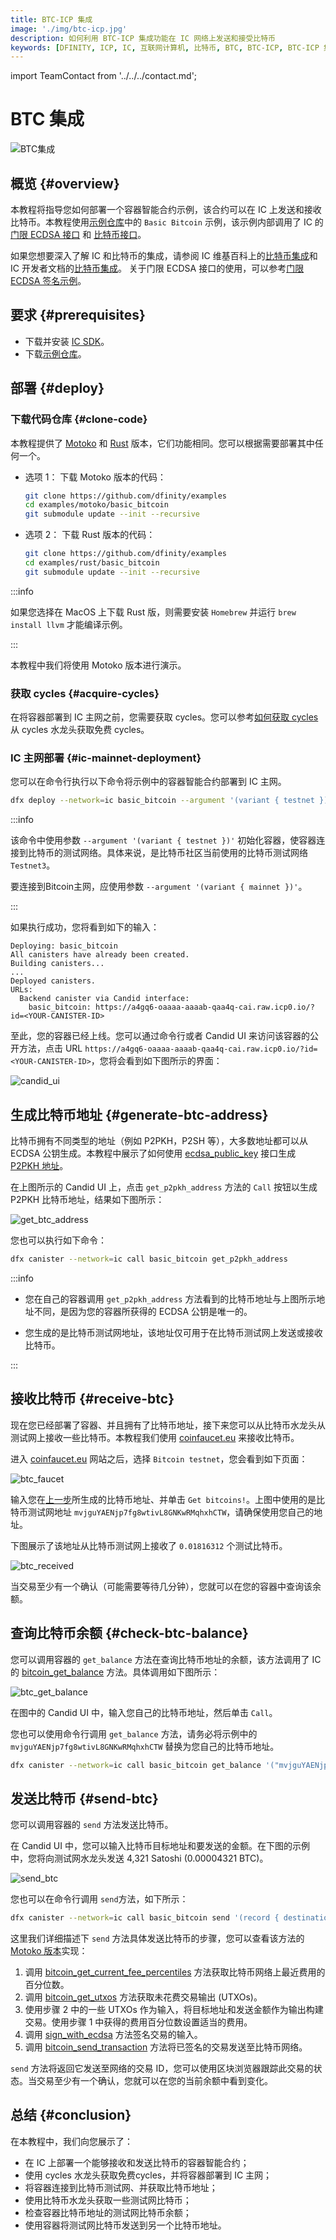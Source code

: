 ```yaml
---
title: BTC-ICP 集成
image: './img/btc-icp.jpg'
description: 如何利用 BTC-ICP 集成功能在 IC 网络上发送和接受比特币
keywords: [DFINITY, ICP, IC, 互联网计算机, 比特币, BTC, BTC-ICP, BTC-ICP 集成, developer]
---
```


import TeamContact from '../../../contact.md';

# BTC 集成

![BTC集成](./img/btc-icp.jpg)

## 概览 {#overview}

本教程将指导您如何部署一个容器智能合约示例，该合约可以在 IC 上发送和接收比特币。本教程使用[示例仓库](https://github.com/dfinity/examples)中的 `Basic Bitcoin` 示例，该示例内部调用了 IC 的 [门限 ECDSA 接口](https://internetcomputer.org/docs/current/references/ic-interface-spec/#ic-ecdsa_public_key) 和 [比特币接口](https://internetcomputer.org/docs/current/references/ic-interface-spec/#ic-bitcoin-api)。

如果您想要深入了解 IC 和比特币的集成，请参阅 IC 维基百科上的[比特币集成](https://wiki.internetcomputer.org/wiki/Bitcoin_Integration)和 IC 开发者文档的[比特币集成](https://internetcomputer.org/docs/current/developer-docs/integrations/bitcoin/)。 关于门限 ECDSA 接口的使用，可以参考[门限 ECDSA 签名示例](http://localhost:3000/docs/getting-started/code-examples/threshold-ecdsa/)。

## 要求 {#prerequisites}

- 下载并安装 [IC SDK](https://ic123.xyz/docs/getting-started/install-dfx/)。  
- 下载[示例仓库](https://github.com/dfinity/examples)。 

## 部署 {#deploy}

### 下载代码仓库 {#clone-code}

本教程提供了 [Motoko](https://github.com/dfinity/examples/tree/master/motoko/basic_bitcoin) 和 [Rust](https://github.com/dfinity/examples/tree/master/rust/basic_bitcoin) 版本，它们功能相同。您可以根据需要部署其中任何一个。

- 选项 1： 下载 Motoko 版本的代码：

   ```bash
   git clone https://github.com/dfinity/examples
   cd examples/motoko/basic_bitcoin
   git submodule update --init --recursive
   ```

- 选项 2： 下载 Rust 版本的代码：

   ```bash
   git clone https://github.com/dfinity/examples
   cd examples/rust/basic_bitcoin
   git submodule update --init --recursive
   ```

:::info

如果您选择在 MacOS 上下载 Rust 版，则需要安装 `Homebrew` 并运行 `brew install llvm` 才能编译示例。

:::

本教程中我们将使用 Motoko 版本进行演示。

### 获取 cycles {#acquire-cycles}

在将容器部署到 IC 主网之前，您需要获取 cycles。您可以参考[如何获取 cycles](https://ic123.xyz/docs/getting-started/get-cycles/) 从 cycles 水龙头获取免费 cycles。

### IC 主网部署 {#ic-mainnet-deployment}

您可以在命令行执行以下命令将示例中的容器智能合约部署到 IC 主网。

```bash
dfx deploy --network=ic basic_bitcoin --argument '(variant { testnet })'
```

:::info

该命令中使用参数 `--argument '(variant { testnet })'` 初始化容器，使容器连接到比特币的测试网络。具体来说，是比特币社区当前使用的比特币测试网络 `Testnet3`。

要连接到Bitcoin主网，应使用参数 `--argument '(variant { mainnet })'`。

:::

如果执行成功，您将看到如下的输入：

```
Deploying: basic_bitcoin
All canisters have already been created.
Building canisters...
...
Deployed canisters.
URLs:
  Backend canister via Candid interface:
    basic_bitcoin: https://a4gq6-oaaaa-aaaab-qaa4q-cai.raw.icp0.io/?id=<YOUR-CANISTER-ID>
```

至此，您的容器已经上线。您可以通过命令行或者 Candid UI 来访问该容器的公开方法，点击 URL `https://a4gq6-oaaaa-aaaab-qaa4q-cai.raw.icp0.io/?id=<YOUR-CANISTER-ID>`，您将会看到如下图所示的界面：

![candid_ui](./img/candid-ui.png)

## 生成比特币地址 {#generate-btc-address}

比特币拥有不同类型的地址（例如 P2PKH，P2SH 等），大多数地址都可以从 ECDSA 公钥生成。本教程中展示了如何使用 [ecdsa_public_key](https://internetcomputer.org/docs/current/references/ic-interface-spec/#ic-ecdsa_public_key) 接口生成 [P2PKH 地址](https://en.bitcoin.it/wiki/Transaction#Pay-to-PubkeyHash)。

在上图所示的 Candid UI 上，点击 `get_p2pkh_address` 方法的 `Call` 按钮以生成 P2PKH 比特币地址，结果如下图所示：

![get_btc_address](./img/get-btc-address.png)

您也可以执行如下命令：

```bash
dfx canister --network=ic call basic_bitcoin get_p2pkh_address
```

:::info

- 您在自己的容器调用 `get_p2pkh_address` 方法看到的比特币地址与上图所示地址不同，是因为您的容器所获得的 ECDSA 公钥是唯一的。

- 您生成的是比特币测试网地址，该地址仅可用于在比特币测试网上发送或接收比特币。

:::

## 接收比特币 {#receive-btc}

现在您已经部署了容器、并且拥有了比特币地址，接下来您可以从比特币水龙头从测试网上接收一些比特币。本教程我们使用 [coinfaucet.eu](https://coinfaucet.eu/) 来接收比特币。

进入 [coinfaucet.eu](https://coinfaucet.eu/) 网站之后，选择 `Bitcoin testnet`，您会看到如下页面：

![btc_faucet](./img/btc-faucet.png)

输入您在[上一步](#generate-btc-address)所生成的比特币地址、并单击 `Get bitcoins!`。上图中使用的是比特币测试网地址 `mvjguYAENjp7fg8wtivL8GNKwRMqhxhCTW`，请确保使用您自己的地址。

下图展示了该地址从比特币测试网上接收了 `0.01816312` 个测试比特币。

![btc_received](./img/btc-received.png)

当交易至少有一个确认（可能需要等待几分钟），您就可以在您的容器中查询该余额。

## 查询比特币余额 {#check-btc-balance}

您可以调用容器的 `get_balance` 方法在查询比特币地址的余额，该方法调用了 IC 的 [bitcoin_get_balance](https://internetcomputer.org/docs/current/references/ic-interface-spec/#ic-bitcoin_get_balance) 方法。具体调用如下图所示：

![btc_get_balance](./img/get-btc-balance.png)

在图中的 Candid UI 中，输入您自己的比特币地址，然后单击 `Call`。

您也可以使用命令行调用 `get_balance` 方法，请务必将示例中的 `mvjguYAENjp7fg8wtivL8GNKwRMqhxhCTW` 替换为您自己的比特币地址。

```bash
dfx canister --network=ic call basic_bitcoin get_balance '("mvjguYAENjp7fg8wtivL8GNKwRMqhxhCTW")'
```

## 发送比特币 {#send-btc}

您可以调用容器的 `send` 方法发送比特币。

在 Candid UI 中，您可以输入比特币目标地址和要发送的金额。在下图的示例中，您将向测试网水龙头发送 4,321 Satoshi (0.00004321 BTC)。

![send_btc](./img/send-btc.png)

您也可以在命令行调用 `send`方法，如下所示：

```bash
dfx canister --network=ic call basic_bitcoin send '(record { destination_address = "mv4rnyY3Su5gjcDNzbMLKBQkBicCtHUtFB"; amount_in_satoshi = 4321; })'
```

这里我们详细描述下 `send` 方法具体发送比特币的步骤，您可以查看该方法的 [Motoko 版本](https://github.com/dfinity/examples/blob/master/motoko/basic_bitcoin/src/basic_bitcoin/src/BitcoinWallet.mo#L60)实现：

1. 调用 [bitcoin_get_current_fee_percentiles](https://internetcomputer.org/docs/current/references/ic-interface-spec/#ic-bitcoin_get_current_fee_percentiles) 方法获取比特币网络上最近费用的百分位数。
2. 调用 [bitcoin_get_utxos](https://internetcomputer.org/docs/current/references/ic-interface-spec/#ic-bitcoin_get_utxos) 方法获取未花费交易输出 (UTXOs)。
3. 使用步骤 2 中的一些 UTXOs 作为输入，将目标地址和发送金额作为输出构建交易。使用步骤 1 中获得的费用百分位数设置适当的费用。
4. 调用 [sign_with_ecdsa](https://internetcomputer.org/docs/current/references/ic-interface-spec/#ic-sign_with_ecdsa) 方法签名交易的输入。
5. 调用 [bitcoin_send_transaction](https://internetcomputer.org/docs/current/references/ic-interface-spec/#ic-bitcoin_send_transaction) 方法将已签名的交易发送至比特币网络。 

`send` 方法将返回它发送至网络的交易 ID，您可以使用区块浏览器跟踪此交易的状态。当交易至少有一个确认，您就可以在您的当前余额中看到变化。

## 总结 {#conclusion}

在本教程中，我们向您展示了：
- 在 IC 上部署一个能够接收和发送比特币的容器智能合约；
- 使用 cycles 水龙头获取免费cycles，并将容器部署到 IC 主网；
- 将容器连接到比特币测试网、并获取比特币地址；
- 使用比特币水龙头获取一些测试网比特币； 
- 检查容器比特币地址的测试网比特币余额；
- 使用容器将测试网比特币发送到另一个比特币地址。

<TeamContact />